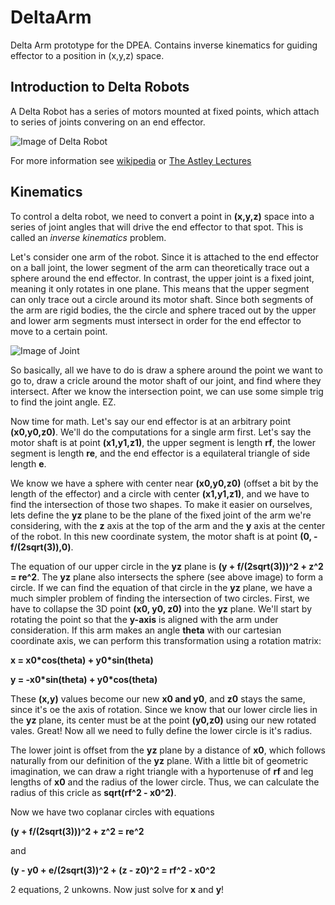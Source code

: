 # DeltaArm
Delta Arm prototype for the DPEA. Contains inverse kinematics for guiding effector to a position in (x,y,z) space.

## Introduction to Delta Robots

A Delta Robot has a series of motors mounted at fixed points, which attach to series of joints convering on an end effector. 

![Image of Delta Robot](https://industrial.omron.us/en/media/Delta_robot_XL_tcm849-100817.jpg)

For more information see [wikipedia](https://en.wikipedia.org/wiki/Delta_robot) or [The Astley Lectures](https://www.youtube.com/watch?v=dQw4w9WgXcQ)

## Kinematics

To control a delta robot, we need to convert a point in **(x,y,z)** space into a series of joint angles that will drive the end effector to that spot. This is called an _inverse kinematics_ problem.

Let's consider one arm of the robot. Since it is attached to the end effector on a ball joint, the lower segment of the arm can theoretically trace out a sphere around the end effector. In contrast, the upper joint is a fixed joint, meaning it only rotates in one plane. This means that the upper segment can only trace out a circle around its motor shaft. Since both segments of the arm are rigid bodies, the the circle and sphere traced out by the upper and lower arm segments must intersect in order for the end effector to move to a certain point.

![Image of Joint](https://i.stack.imgur.com/E1h9z.png)

So basically, all we have to do is draw a sphere around the point we want to go to, draw a cricle around the motor shaft of our joint, and find where they intersect. After we know the intersection point, we can use some simple trig to find the joint angle. EZ.

Now time for math. Let's say our end effector is at an arbitrary point **(x0,y0,z0)**. We'll do the computations for a single arm first. Let's say the motor shaft is at point **(x1,y1,z1)**, the upper segment is length **rf**, the lower segment is length **re**, and the end effector is a equilateral triangle of side length **e**.

We know we have a sphere with center near **(x0,y0,z0)** (offset a bit by the length of the effector) and a circle with center **(x1,y1,z1)**, and we have to find the intersection of those two shapes. To make it easier on ourselves, lets define the **yz** plane to be the plane of the fixed joint of the arm we're considering, with the **z** axis at the top of the arm and the **y** axis at the center of the robot. In this new coordinate system, the motor shaft is at point **(0, -f/(2sqrt(3)),0)**. 

The equation of our upper circle in the **yz** plane is **(y + f/(2sqrt(3)))^2 + z^2 = re^2**. The **yz** plane also intersects the sphere (see above image) to form a circle.  If we can find the equation of that circle in the **yz** plane, we have a much simpler problem of finding the intersection of two circles. First, we have to collapse the 3D point **(x0, y0, z0)** into the **yz** plane. We'll start by rotating the point so that the **y-axis** is aligned with the arm under consideration. If this arm makes an angle **theta** with our cartesian coordinate axis, we can perform this transformation using a rotation matrix:

**x = x0\*cos(theta) + y0\*sin(theta)**

**y = -x0\*sin(theta) + y0\*cos(theta)**

These **(x,y)** values become our new **x0 and y0**, and **z0** stays the same, since it's oe the axis of rotation. Since we know that our lower circle lies in the **yz** plane, its center must be at the point **(y0,z0)** using our new rotated vales. Great! Now all we need to fully define the lower circle is it's radius.

The lower joint is offset from the **yz** plane by a distance of **x0**, which follows naturally from our definition of the **yz** plane. With a little bit of geometric imagination, we can draw a right triangle with a hyportenuse of **rf** and leg lengths of **x0** and the radius of the lower circle. Thus, we can calculate the radius of this cricle as **sqrt(rf^2 - x0^2)**.

Now we have two coplanar circles with equations

**(y + f/(2sqrt(3)))^2 + z^2 = re^2**

and

**(y - y0 + e/(2sqrt(3))^2 + (z - z0)^2 = rf^2 - x0^2**

2 equations, 2 unkowns. Now just solve for **x** and **y**!




